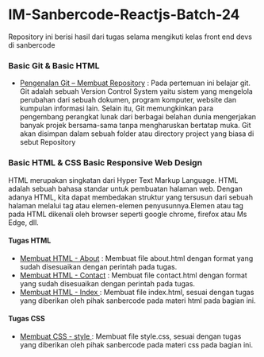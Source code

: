 # IM-Sanbercode-Reactjs-Batch-24

Repository ini berisi hasil dari tugas selama mengikuti kelas front end devs di sanbercode

### Basic Git & Basic HTML
- [Pengenalan Git – Membuat Repository](https://github.com/iim-am/IM-Sanbercode-Reactjs-Batch-24/blob/main/Tugas-Harian-Part-1/Tugas-1/data_peserta.txt) : Pada pertemuan ini belajar git. Git adalah sebuah Version Control System yaitu sistem yang mengelola perubahan dari sebuah dokumen, program komputer, website dan kumpulan informasi lain. Selain itu, Git memungkinkan para pengembang perangkat lunak dari berbagai belahan dunia mengerjakan banyak projek bersama-sama tanpa mengharuskan bertatap muka. Git akan disimpan dalam sebuah folder atau directory project yang biasa di sebut Repository

### Basic HTML & CSS Basic Responsive Web Design
HTML merupakan singkatan dari Hyper Text Markup Language. HTML adalah sebuah bahasa standar untuk pembuatan halaman web. Dengan adanya HTML, kita dapat membedakan struktur yang tersusun dari sebuah halaman melalui tag atau elemen-elemen penyusunnya.Elemen atau tag pada HTML dikenali oleh browser seperti google chrome, firefox atau Ms Edge, dll. 
#### Tugas HTML
- [Membuat HTML - About](https://github.com/iim-am/IM-Sanbercode-Reactjs-Batch-24/blob/main/Tugas-Harian-Part-1/Tugas-2/about.html) : Membuat file about.html dengan format yang sudah disesuaikan dengan perintah pada tugas.
- [Membuat HTML - Contact](https://github.com/iim-am/IM-Sanbercode-Reactjs-Batch-24/blob/main/Tugas-Harian-Part-1/Tugas-2/contact.html) : Membuat file contact.html dengan format yang sudah disesuaikan dengan perintah pada tugas.
- [Membuat HTML - Index ](https://github.com/iim-am/IM-Sanbercode-Reactjs-Batch-24/blob/main/Tugas-Harian-Part-1/Tugas-2/index.html) : Membuat file index.html, sesuai dengan tugas yang diberikan oleh pihak sanbercode pada materi html  pada bagian ini.
#### Tugas CSS
- [Membuat CSS - style ](https://github.com/iim-am/IM-Sanbercode-Reactjs-Batch-24/blob/main/Tugas-Harian-Part-1/Tugas-2/public/css/style.css) : Membuat file style.css, sesuai dengan tugas yang diberikan oleh pihak sanbercode pada materi css pada bagian ini.
